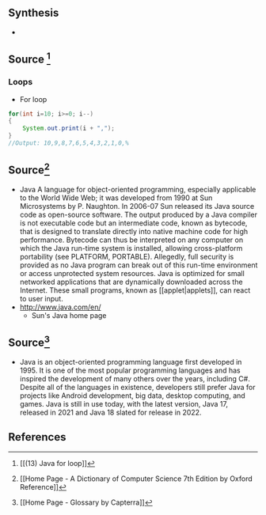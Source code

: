 ## Synthesis
- 
## Source [^1]
### Loops
- For loop
```Java
for(int i=10; i>=0; i--) 
{
	System.out.print(i + ",");
}
//Output: 10,9,8,7,6,5,4,3,2,1,0,%  
```

## Source[^2]
- Java A language for object-oriented programming, especially applicable to the World Wide Web; it was developed from 1990 at Sun Microsystems by P. Naughton. In 2006-07 Sun released its Java source code as open-source software. The output produced by a Java compiler is not executable code but an intermediate code, known as bytecode, that is designed to translate directly into native machine code for high performance. Bytecode can thus be interpreted on any computer on which the Java run-time system is installed, allowing cross-platform portability (see PLATFORM, PORTABLE). Allegedly, full security is provided as no Java program can break out of this run-time environment or access unprotected system resources. Java is optimized for small networked applications that are dynamically downloaded across the Internet. These small programs, known as [[applet|applets]], can react to user input.
- http://www.java.com/en/
	- Sun's Java home page
## Source[^3]
- Java is an object-oriented programming language first developed in 1995. It is one of the most popular programming languages and has inspired the development of many others over the years, including C#. Despite all of the languages in existence, developers still prefer Java for projects like Android development, big data, desktop computing, and games. Java is still in use today, with the latest version, Java 17, released in 2021 and Java 18 slated for release in 2022.
## References
[^1]: [[(13) Java for loop]]
[^2]: [[Home Page - A Dictionary of Computer Science 7th Edition by Oxford Reference]]
[^3]: [[Home Page - Glossary by Capterra]]